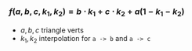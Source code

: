 ### $f(a,b,c,k_1,k_2)=b\cdot k_1+c\cdot k_2+a(1-k_1-k_2)$
- $a,b,c$ triangle verts
- $k_1,k_2$ interpolation for `a -> b` and `a -> c`
